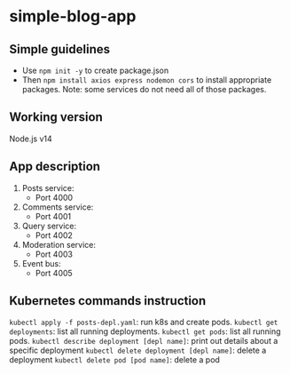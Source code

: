 # simple-blog-app
## Simple guidelines
* Use `npm init -y` to create package.json
* Then `npm install axios express nodemon cors` to install appropriate packages. Note: some services do not need all of those packages.

## Working version
Node.js v14


## App description
1. Posts service: 
    * Port 4000
2. Comments service: 
    * Port 4001
3. Query service: 
    * Port 4002
4. Moderation service: 
    * Port 4003
5. Event bus: 
    * Port 4005

## Kubernetes commands instruction
`kubectl apply -f posts-depl.yaml`: run k8s and create pods.
`kubectl get deployments`: list all running deployments.
`kubectl get pods`: list all running pods.
`kubectl describe deployment [depl name]`: print out details about a specific deployment
`kubectl delete deployment [depl name]`: delete a deployment
`kubectl delete pod [pod name]`: delete a pod